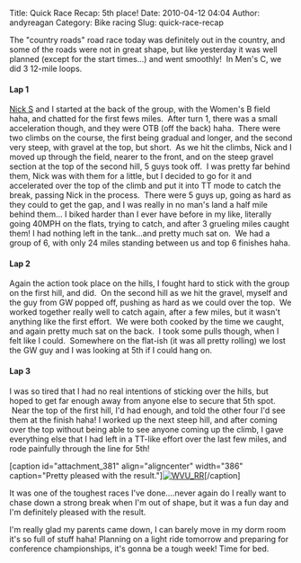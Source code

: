 Title: Quick Race Recap: 5th place!
Date: 2010-04-12 04:04
Author: andyreagan
Category: Bike racing
Slug: quick-race-recap

The "country roads" road race today was definitely out in the country,
and some of the roads were not in great shape, but like yesterday it was
well planned (except for the start times...) and went smoothly!  In
Men's C, we did 3 12-mile loops.

#### Lap 1

[Nick S](http://fiddleharpa.wordpress.com) and I started at the back of
the group, with the Women's B field haha, and chatted for the first fews
miles.  After turn 1, there was a small acceleration though, and they
were OTB (off the back) haha.  There were two climbs on the course, the
first being gradual and longer, and the second very steep, with gravel
at the top, but short.  As we hit the climbs, Nick and I moved up
through the field, nearer to the front, and on the steep gravel section
at the top of the second hill, 5 guys took off.  I was pretty far behind
them, Nick was with them for a little, but I decided to go for it and
accelerated over the top of the climb and put it into TT mode to catch
the break, passing Nick in the process.  There were 5 guys up, going as
hard as they could to get the gap, and I was really in no man's land a
half mile behind them... I biked harder than I ever have before in my
like, literally going 40MPH on the flats, trying to catch, and after 3
grueling miles caught them! I had nothing left in the tank...and pretty
much sat on.  We had a group of 6, with only 24 miles standing between
us and top 6 finishes haha.

#### Lap 2

Again the action took place on the hills, I fought hard to stick with
the group on the first hill, and did.  On the second hill as we hit the
gravel, myself and the guy from GW popped off, pushing as hard as we
could over the top.  We worked together really well to catch again,
after a few miles, but it wasn't anything like the first effort.  We
were both cooked by the time we caught, and again pretty much sat on the
back.  I took some pulls though, when I felt like I could.  Somewhere on
the flat-ish (it was all pretty rolling) we lost the GW guy and I was
looking at 5th if I could hang on.

#### Lap 3

I was so tired that I had no real intentions of sticking over the hills,
but hoped to get far enough away from anyone else to secure that 5th
spot.  Near the top of the first hill, I'd had enough, and told the
other four I'd see them at the finish haha! I worked up the next steep
hill, and after coming over the top without being able to see anyone
coming up the climb, I gave everything else that I had left in a TT-like
effort over the last few miles, and rode painfully through the line for
5th!

[caption id="attachment\_381" align="aligncenter" width="386"
caption="Pretty pleased with the
result."][![](http://andyreagan.com/wp-content/uploads/2010/04/WVU_RR.jpg "WVU_RR")](http://andyreagan.com/wp-content/uploads/2010/04/WVU_RR.jpg)[/caption]

It was one of the toughest races I've done....never again do I really
want to chase down a strong break when I'm out of shape, but it was a
fun day and I'm definitely pleased with the result.

I'm really glad my parents came down, I can barely move in my dorm room
it's so full of stuff haha! Planning on a light ride tomorrow and
preparing for conference championships, it's gonna be a tough week! Time
for bed.
